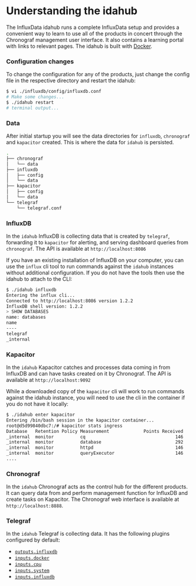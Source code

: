 # Understanding the idahub

The InfluxData idahub runs a complete InfluxData setup and provides a convenient way to learn to use all of the products in concert through the Chronograf management user interface. It also contains a learning portal with links to relevant pages. The idahub is built with [Docker](https://www.docker.com/).

### Configuration changes

To change the configuration for any of the products, just change the config file in the respective directory and restart the idahub:

```bash
$ vi ./influxdb/config/influxdb.conf
# Make some changes...
$ ./idahub restart
# terminal output...
```

### Data

After initial startup you will see the data directories for `influxdb`, `chronograf` and `kapacitor` created. This is where the data for `idahub` is persisted.

```bash
.
├── chronograf
│   └── data
├── influxdb
│   ├── config
│   └── data
├── kapacitor
│   ├── config
│   └── data
└── telegraf
    └── telegraf.conf
```

### InfluxDB

In the `idahub` InfluxDB is collecting data that is created by `telegraf`, forwarding it to `kapacitor` for alerting, and serving dashboard queries from `chronograf`. The API is available at `http://localhost:8086`

If you have an existing installation of InfluxDB on your computer, you can use the `influx` cli tool to run commands against the `idahub` instances without additional configuration. If you do not have the tools then use the idahub to attach to the CLI:

```bash
$ ./idahub influxdb
Entering the influx cli...
Connected to http://localhost:8086 version 1.2.2
InfluxDB shell version: 1.2.2
> SHOW DATABASES
name: databases
name
----
telegraf
_internal
```

### Kapacitor

In the `idahub` Kapacitor catches and processes data coming in from InfluxDB and can have tasks created on it by Chronograf. The API is available at `http://localhost:9092`

While a downloaded copy of the `kapacitor` cli will work to run commands against the idahub instance, you will need to use the cli in the container if you do not have it locally:

```bash
$ ./idahub enter kapacitor
Entering /bin/bash session in the kapacitor container...
root@d5d99840dbc7:/# kapacitor stats ingress
Database   Retention Policy Measurement             Points Received
_internal  monitor          cq                                  146
_internal  monitor          database                            292
_internal  monitor          httpd                               146
_internal  monitor          queryExecutor                       146
....
```

### Chronograf

In the `idahub` Chronograf acts as the control hub for the different products. It can query data from and perform management function for InfluxDB and create tasks on Kapacitor. The Chronograf web interface is available at `http://localhost:8888`.

### Telegraf

In the `idahub` Telegraf is collecting data. It has the following plugins configured by default:

* [`outputs.influxdb`](https://github.com/influxdata/telegraf/tree/master/plugins/outputs/influxdb)
* [`inputs.docker`](https://github.com/influxdata/telegraf/tree/master/plugins/inputs/docker)
* [`inputs.cpu`](https://github.com/influxdata/telegraf/tree/master/plugins/inputs/system)
* [`inputs.system`](https://github.com/influxdata/telegraf/tree/master/plugins/inputs/system)
* [`inputs.influxdb`](https://github.com/influxdata/telegraf/tree/master/plugins/inputs/influxdb)
